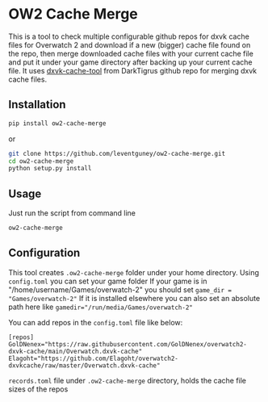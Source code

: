 # OW2 Cache Merge
This is a tool to check multiple configurable github repos for dxvk cache files for Overwatch 2 and download if a new (bigger) cache file found on the repo, then merge downloaded cache files with your current cache file and put it under your game directory after backing up your current cache file. It uses [dxvk-cache-tool](https://github.com/DarkTigrus/dxvk-cache-tool) from DarkTigrus github repo for merging dxvk cache files.

## Installation
```bash 
pip install ow2-cache-merge
```
or
```bash
git clone https://github.com/leventguney/ow2-cache-merge.git
cd ow2-cache-merge
python setup.py install
```
## Usage
Just run the script from command line
```bash 
ow2-cache-merge
```
## Configuration
This tool creates `.ow2-cache-merge` folder under your home directory.
Using `config.toml` you can set your game folder
If your game is in "/home/username/Games/overwatch-2" you should set `game_dir = "Games/overwatch-2"`
If it is installed elsewhere you can also set an absolute path here like `gamedir="/run/media/Games/overwatch-2"`

You can add repos in the `config.toml` file like below:
```
[repos]
GolDNenex="https://raw.githubusercontent.com/GolDNenex/overwatch2-dxvk-cache/main/Overwatch.dxvk-cache"
Elagoht="https://github.com/Elagoht/overwatch2-dxvkcache/raw/master/Overwatch.dxvk-cache"
```

 `records.toml` file under `.ow2-cache-merge` directory, holds the cache file sizes of the repos

